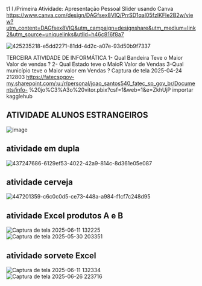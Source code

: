 t1 l /Primeira Atividade: Apresentação Pessoal Slider usando Canva
https://www.canva.com/design/DAGfsex8VIQ/PrrSD1qal05fzlKFIe2B2w/view?utm_content=DAGfsex8VIQ&utm_campaign=designshare&utm_medium=link2&utm_source=uniquelinks&utlId=h46c816f8a7

![425235218-e5dd2271-81dd-4d2c-a07e-93d50b9f7337](https://github.com/user-attachments/assets/05259b17-608e-4f84-a987-045339b605a3)


TERCEIRA ATIVIDADE DE INFORMÁTICA
1- Qual Bandeira Teve o Maior Valor de vendas ? 2- Qual Estado teve o MaioR Valor de Vendas 3-Qual município teve o Maior valor em Vendas ? Captura de tela 2025-04-24 212803 https://fatecspgov-my.sharepoint.com/:u:/r/personal/joao_santos540_fatec_sp_gov_br/Documents/info-
%20jo%C3%A3o%20vitor.pbix?csf=1&web=1&e=ZkhUjP importar kagglehub
## ATIVIDADE ALUNOS ESTRANGEIROS 
![image](https://github.com/user-attachments/assets/24578a54-31b1-4dc0-83ba-84d8b0e77596)
## atividade em dupla
![437247686-6129ef53-4022-42a9-814c-8d361e05e087](https://github.com/user-attachments/assets/3b874d3f-63e0-42a7-b7c8-1f3fe94fd2f6)
## atividade cerveja
![447201359-c6c0c0d5-ce73-448a-a984-f1cf7c248d95](https://github.com/user-attachments/assets/cad06b07-43c0-4323-890d-abffef158682)
## atividade Excel produtos A e B
![Captura de tela 2025-06-11 132225](https://github.com/user-attachments/assets/44c92d59-c041-459a-847d-796582bf8f36)
![Captura de tela 2025-05-30 203351](https://github.com/user-attachments/assets/e54fc15f-71ea-4c90-be02-ae37efc68c4f)

## atividade sorvete Excel
![Captura de tela 2025-06-11 132334](https://github.com/user-attachments/assets/73940406-0f9f-4dfe-b206-1e6f4af1f192)
![Captura de tela 2025-06-26 223716](https://github.com/user-attachments/assets/44f5351b-95a4-4ffe-a6ae-808e522205c5)
